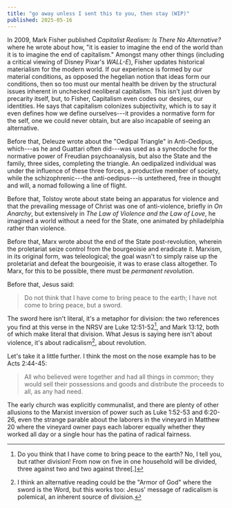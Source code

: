 ```yaml
---
title: "go away unless I sent this to you, then stay (WIP)"
published: 2025-05-16
---
```


In 2009, Mark Fisher published _Capitalist Realism: Is There No
Alternative?_ where he wrote about how, "it is easier to imagine the
end of the world than it is to imagine the end of capitalism." Amongst
many other things (including a critical viewing of Disney Pixar's
_WALL-E_), Fisher updates historical materialism for the modern
world. If our experience is formed by our material conditions, as
opposed the hegelian notion that ideas form our conditions, then so
too must our mental health be driven by the structural issues inherent
in unchecked neoliberal capitalism. This isn't just driven by
precarity itself, but, to Fisher, Capitalism even codes our desires,
our identities. He says that capitalism colonizes subjectivity, which
is to say it even defines how we define ourselves---it provides a
normative form for the self, one we could never obtain, but are also
incapable of seeing an alternative.

Before that, Deleuze wrote about the "Oedipal Triangle" in
Anti-Oedipus, which---as he and Guattari often did---was used as a
synecdoche for the normative power of Freudian psychoanalysis, but
also the State and the family, three sides, completing the
triangle. An oedipalized individual was under the influence of these
three forces, a productive member of society, while the
schizophrenic---the anti-oedipus---is untethered, free in thought and
will, a nomad following a line of flight.

Before that, Tolstoy wrote about state being an apparatus for violence
and that the prevailing message of Christ was one of anti-violence,
briefly in _On Anarchy_, but extensively in _The Law of Violence and
the Law of Love_, he imagined a world without a need for the State,
one animated by philadelphia rather than violence.

Before that, Marx wrote about the end of the State post-revolution,
wherein the proletariat seize control from the bourgeoisie and
eradicate it. Marxism, in its original form, was teleological; the
goal wasn't to simply raise up the proletariat and defeat the
bourgeoisie, it was to erase class altogether. To Marx, for this to be
possible, there must be _permanent revolution_.

Before that, Jesus said:

> Do not think that I have come to bring peace to the earth; I have
> not come to bring peace, but a sword.

The sword here isn't literal, it's a metaphor for division: the two
references you find at this verse in the NRSV are Luke
12:51-52[^lk12], and Mark 13:12, both of which make literal that
division. What Jesus is saying here isn't about violence, it's about
radicalism[^sword], about revolution.

[^lk12]: Do you think that I have come to bring peace to the earth?
    No, I tell you, but rather division! From now on five in one
    household will be divided, three against two and two against
    three[.]

[^sword]: I think an alternative reading could be the "Armor of God"
    where the sword is the Word, but this works too: Jesus' message of
    radicalism is polemical, an inherent source of division.

Let's take it a little further. I think the most on the nose example
has to be Acts 2:44-45:

> All who believed were together and had all things in common; they
> would sell their possessions and goods and distribute the proceeds
> to all, as any had need.

The early church was explicitly communalist, and there are plenty of
other allusions to the Marxist inversion of power such as Luke 1:52-53
and 6:20-26, even the strange parable about the laborers in the
vineyard in Matthew 20 where the vineyard owner pays each laborer
equally whether they worked all day or a single hour has the patina of
radical fairness.
